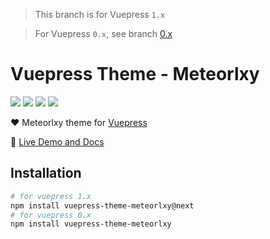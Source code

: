 > This branch is for Vuepress `1.x`

> For Vuepress `0.x`, see branch [0.x](https://github.com/meteorlxy/vuepress-theme-meteorlxy/tree/0.x)

# Vuepress Theme - Meteorlxy

[![](https://img.shields.io/circleci/project/github/meteorlxy/vuepress-theme-meteorlxy/master.svg?style=flat)](https://circleci.com/gh/meteorlxy/vuepress-theme-meteorlxy)
[![](https://img.shields.io/npm/v/vuepress-theme-meteorlxy/latest.svg?style=flat)](https://www.npmjs.com/package/vuepress-theme-meteorlxy)
[![](https://img.shields.io/npm/v/vuepress-theme-meteorlxy/next.svg?style=flat)](https://www.npmjs.com/package/vuepress-theme-meteorlxy)
[![](https://img.shields.io/github/license/meteorlxy/vuepress-theme-meteorlxy.svg?style=flat)](./LICENSE)

:heart: Meteorlxy theme for [Vuepress](https://vuepress.vuejs.org)

:book: [Live Demo and Docs](https://vuepress-theme-meteorlxy.meteorlxy.cn)

## Installation

```sh
# for vuepress 1.x
npm install vuepress-theme-meteorlxy@next
# for vuepress 0.x
npm install vuepress-theme-meteorlxy
```
